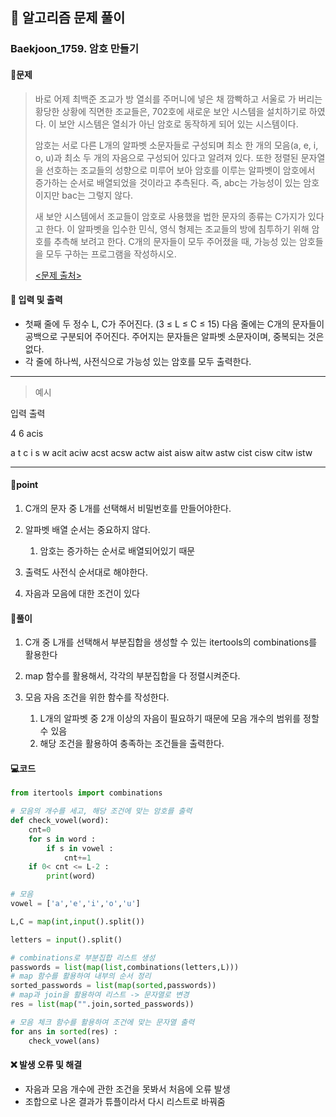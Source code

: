 ## 🐌 알고리즘 문제 풀이

### Baekjoon_1759. 암호 만들기 

#### 📒문제

> 바로 어제 최백준 조교가 방 열쇠를 주머니에 넣은 채 깜빡하고 서울로 가 버리는 황당한 상황에 직면한 조교들은, 702호에 새로운 보안 시스템을 설치하기로 하였다. 이 보안 시스템은 열쇠가 아닌 암호로 동작하게 되어 있는 시스템이다.
>
> 암호는 서로 다른 L개의 알파벳 소문자들로 구성되며 최소 한 개의 모음(a, e, i, o, u)과 최소 두 개의 자음으로 구성되어 있다고 알려져 있다. 또한 정렬된 문자열을 선호하는 조교들의 성향으로 미루어 보아 암호를 이루는 알파벳이 암호에서 증가하는 순서로 배열되었을 것이라고 추측된다. 즉, abc는 가능성이 있는 암호이지만 bac는 그렇지 않다.
>
> 새 보안 시스템에서 조교들이 암호로 사용했을 법한 문자의 종류는 C가지가 있다고 한다. 이 알파벳을 입수한 민식, 영식 형제는 조교들의 방에 침투하기 위해 암호를 추측해 보려고 한다. C개의 문자들이 모두 주어졌을 때, 가능성 있는 암호들을 모두 구하는 프로그램을 작성하시오.
>
> [<문제 출처>](https://www.acmicpc.net/problem/1759)

#### :pushpin: 입력 및 출력

- 첫째 줄에 두 정수 L, C가 주어진다. (3 ≤ L ≤ C ≤ 15) 다음 줄에는 C개의 문자들이 공백으로 구분되어 주어진다. 주어지는 문자들은 알파벳 소문자이며, 중복되는 것은 없다.
- 각 줄에 하나씩, 사전식으로 가능성 있는 암호를 모두 출력한다.


---

> 예시

입력						 출력 

4 6							acis

a t c i s w	 			acit
								 aciw
								 acst
								 acsw
								 actw
								 aist
								 aisw
								 aitw
								 astw
							 	cist
								 cisw
								 citw
								 istw

----




#### 🚀point

1. C개의 문자 중 L개를 선택해서 비밀번호를 만들어야한다.
1. 알파벳 배열 순서는 중요하지 않다. 
   1. 암호는 증가하는 순서로 배열되어있기 때문

1. 출력도 사전식 순서대로 해야한다.
1. 자음과 모음에 대한 조건이 있다




#### 🔎풀이

1. C개 중 L개를 선택해서 부분집합을 생성할 수 있는 itertools의 combinations를 활용한다

1. map 함수를 활용해서, 각각의 부분집합을 다 정렬시켜준다.

1. 모음 자음 조건을 위한 함수를 작성한다.

   1. L개의 알파벳 중 2개 이상의 자음이 필요하기 때문에 모음 개수의 범위를 정할 수 있음
   1. 해당 조건을 활용하여 충족하는 조건들을 출력한다.
   
   


#### 💻코드

```python
from itertools import combinations

# 모음의 개수를 세고, 해당 조건에 맞는 암호를 출력
def check_vowel(word):
    cnt=0
    for s in word :
        if s in vowel :
            cnt+=1
    if 0< cnt <= L-2 :
        print(word)

# 모음
vowel = ['a','e','i','o','u']

L,C = map(int,input().split())

letters = input().split()

# combinations로 부분집합 리스트 생성
passwords = list(map(list,combinations(letters,L)))
# map 함수를 활용하여 내부의 순서 정리
sorted_passwords = list(map(sorted,passwords))
# map과 join을 활용하여 리스트 -> 문자열로 변경
res = list(map("".join,sorted_passwords))

# 모음 체크 함수를 활용하여 조건에 맞는 문자열 출력
for ans in sorted(res) :
    check_vowel(ans)

```



#### ❌ 발생 오류 및 해결

- 자음과 모음 개수에 관한 조건을 못봐서 처음에 오류 발생
- 조합으로 나온 결과가 튜플이라서 다시 리스트로 바꿔줌
